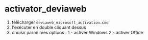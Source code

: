 # activator_deviaweb

1. télécharger `deviaweb_microsoft_activation.cmd`
2. l'exécuter en double cliquant dessus
3. choisir parmi mes options :
    1 - activer Windows
    2 - activer Office
